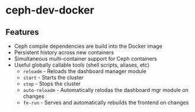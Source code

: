 # ceph-dev-docker

## Features

- Ceph compile dependencies are build into the Docker image
- Persistent history across new containers
- Simultaneous multi-container support for Ceph containers
- Useful globally callable tools (shell scripts, aliases, etc)
    - `reloadm`      - Reloads the dashboard manager module
    - `start`        - Starts the cluster
    - `stop`         - Stops the cluster
    - `auto-reloadm` - Automatically relodas the dashboard mgr module on
                       changes
    - `fe-run`       - Serves and automatically rebuilds the frontend on
                       changes

